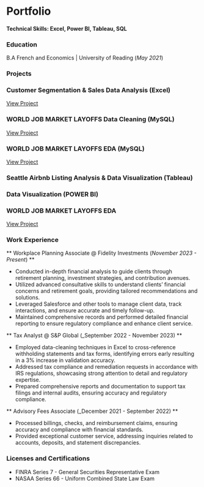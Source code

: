 # Portfolio

#### Technical Skills: Excel, Power BI, Tableau, SQL

### Education
B.A French and Economics | University of Reading (_May 2021_)

### Projects
### Customer Segmentation & Sales Data Analysis (Excel)
[View Project](https://www.mdpi.com/1424-8220/22/8/3048)

### WORLD JOB MARKET LAYOFFS Data Cleaning (MySQL) 
[View Project](https://www.mdpi.com/1424-8220/22/8/3048)

### WORLD JOB MARKET LAYOFFS EDA (MySQL)
[View Project](https://www.mdpi.com/1424-8220/22/8/3048)

### Seattle Airbnb Listing Analysis & Data Visualization (Tableau)

### Data Visualization (POWER BI)
### WORLD JOB MARKET LAYOFFS EDA 
[View Project](https://www.mdpi.com/1424-8220/22/8/3048)

### Work Experience 
** Workplace Planning Associate @ Fidelity Investments (_November 2023 - Present_) **
- Conducted in-depth financial analysis to guide clients through retirement planning, investment strategies, and contribution avenues. 
- Utilized advanced consultative skills to understand clients’ financial concerns and retirement goals, providing tailored recommendations and solutions. 
- Leveraged Salesforce and other tools to manage client data, track interactions, and ensure accurate and timely follow-up. 
- Maintained comprehensive records and performed detailed financial reporting to ensure regulatory compliance and enhance client service.

** Tax Analyst @ S&P Global (_September 2022 - November 2023) **
- Employed data-cleaning techniques in Excel to cross-reference withholding statements and tax forms, identifying errors early resulting in a 3% increase in validation accuracy.
- Addressed tax compliance and remediation requests in accordance with IRS regulations, showcasing strong attention to detail and regulatory expertise. 
- Prepared comprehensive reports and documentation to support tax filings and internal audits, ensuring accuracy and regulatory compliance. 

** Advisory Fees Associate (_December 2021 - September 2022) **
- Processed billings, checks, and reimbursement claims, ensuring accuracy and compliance with financial standards. 
- Provided exceptional customer service, addressing inquiries related to accounts, deposits, and statement discrepancies.


### Licenses and Certifications
- FINRA Series 7 - General Securities Representative Exam
- NASAA Series 66 - Uniform Combined State Law Exam
